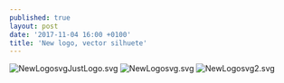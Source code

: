 ```yaml
---
published: true
layout: post
date: '2017-11-04 16:00 +0100'
title: 'New logo, vector silhuete'
---
```

![NewLogosvgJustLogo.svg]({{site.baseurl}}/media/NewLogosvgJustLogo.svg)
![NewLogosvg.svg]({{site.baseurl}}/media/NewLogosvg.svg)
![NewLogosvg2.svg]({{site.baseurl}}/media/NewLogosvg2.svg)

